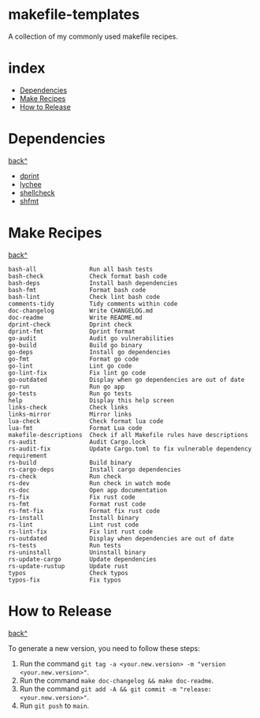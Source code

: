 # makefile-templates

A collection of my commonly used makefile recipes.

# index

- [Dependencies](#dependencies)
- [Make Recipes](#make-recipes)
- [How to Release](#how-to-release)

# Dependencies

[back^](#index)

- [dprint](https://dprint.dev/)
- [lychee](https://lychee.cli.rs/)
- [shellcheck](https://www.shellcheck.net/)
- [shfmt](https://github.com/mvdan/sh)

# Make Recipes

[back^](#index)

```
bash-all               Run all bash tests
bash-check             Check format bash code
bash-deps              Install bash dependencies
bash-fmt               Format bash code
bash-lint              Check lint bash code
comments-tidy          Tidy comments within code
doc-changelog          Write CHANGELOG.md
doc-readme             Write README.md
dprint-check           Dprint check
dprint-fmt             Dprint format
go-audit               Audit go vulnerabilities
go-build               Build go binary
go-deps                Install go dependencies
go-fmt                 Format go code
go-lint                Lint go code
go-lint-fix            Fix lint go code
go-outdated            Display when go dependencies are out of date
go-run                 Run go app
go-tests               Run go tests
help                   Display this help screen
links-check            Check links
links-mirror           Mirror links
lua-check              Check format lua code
lua-fmt                Format Lua code
makefile-descriptions  Check if all Makefile rules have descriptions
rs-audit               Audit Cargo.lock
rs-audit-fix           Update Cargo.toml to fix vulnerable dependency requirement
rs-build               Build binary
rs-cargo-deps          Install cargo dependencies
rs-check               Run check
rs-dev                 Run check in watch mode
rs-doc                 Open app documentation
rs-fix                 Fix rust code
rs-fmt                 Format rust code
rs-fmt-fix             Format fix rust code
rs-install             Install binary
rs-lint                Lint rust code
rs-lint-fix            Fix lint rust code
rs-outdated            Display when dependencies are out of date
rs-tests               Run tests
rs-uninstall           Uninstall binary
rs-update-cargo        Update dependencies
rs-update-rustup       Update rust
typos                  Check typos
typos-fix              Fix typos
```

# How to Release

[back^](#index)

To generate a new version, you need to follow these steps:

1. Run the command `git tag -a <your.new.version> -m "version <your.new.version>"`.
2. Run the command `make doc-changelog && make doc-readme`.
3. Run the command `git add -A && git commit -m "release: <your.new.version>"`.
4. Run `git push` to `main`.
